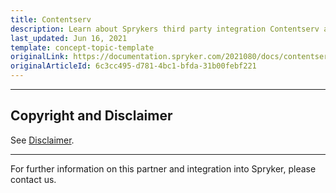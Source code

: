 ```yaml
---
title: Contentserv
description: Learn about Sprykers third party integration Contentserv and how the integration can enhance your Spryker project.
last_updated: Jun 16, 2021
template: concept-topic-template
originalLink: https://documentation.spryker.com/2021080/docs/contentserv-1
originalArticleId: 6c3cc495-d781-4bc1-bfda-31b00febf221
---
```


---

## Copyright and Disclaimer

See [Disclaimer](https://github.com/spryker/spryker-documentation).

---
For further information on this partner and integration into Spryker, please contact us.

<div class="hubspot-form js-hubspot-form" data-portal-id="2770802" data-form-id="163e11fb-e833-4638-86ae-a2ca4b929a41" id="hubspot-1"></div>
